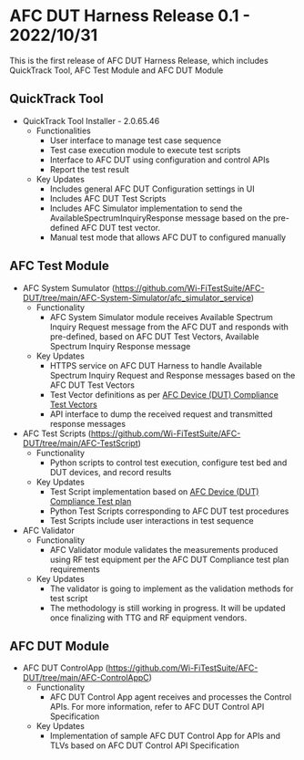 # **AFC DUT Harness Release 0.1 - 2022/10/31**

This is the first release of AFC DUT Harness Release, which includes QuickTrack Tool, AFC Test Module and AFC DUT Module

## QuickTrack Tool
* QuickTrack Tool Installer - 2.0.65.46
    * Functionalities
        * User interface to manage test case sequence
        * Test case execution module to execute test scripts
        * Interface to AFC DUT using configuration and control APIs
        * Report the test result 
    * Key Updates 
        * Includes general AFC DUT Configuration settings in UI
        * Includes AFC DUT Test Scripts
        * Includes AFC Simulator implementation to send the AvailableSpectrumInquiryResponse message based on the pre-defined AFC DUT test vector.
        * Manual test mode that allows AFC DUT to configured manually

## AFC Test Module
* AFC System Sumulator (https://github.com/Wi-FiTestSuite/AFC-DUT/tree/main/AFC-System-Simulator/afc_simulator_service)
    * Functionality  
        * AFC System Simulator module receives Available Spectrum Inquiry Request message from the AFC DUT and responds with pre-defined, based on AFC DUT Test Vectors, Available Spectrum Inquiry Response message
    * Key Updates
        * HTTPS service on AFC DUT Harness to handle Available Spectrum Inquiry Request and Response messages based on the AFC DUT Test Vectors
        * Test Vector definitions as per [AFC Device (DUT) Compliance Test Vectors](https://www.wi-fi.org/file/afc-specification-and-test-plans)
        * API interface to dump the received request and transmitted response messages
* AFC Test Scripts (https://github.com/Wi-FiTestSuite/AFC-DUT/tree/main/AFC-TestScript)
    * Functionality
        * Python scripts to control test execution, configure test bed and DUT devices, and record results
    * Key Updates
        * Test Script implementation based on [AFC Device (DUT) Compliance Test plan](https://www.wi-fi.org/file/afc-specification-and-test-plans)
        * Python Test Scripts corresponding to AFC DUT test procedures
        * Test Scripts include user interactions in test sequence
* AFC Validator
    * Functionality
        * AFC Validator module validates the measurements produced using RF test equipment per the AFC DUT Compliance test plan requirements
    * Key Updates
        * The validator is going to implement as the validation methods for test script
        * The methodology is still working in progress. It will be updated once finalizing with TTG and RF equipment vendors.

## AFC DUT Module
* AFC DUT ControlApp (https://github.com/Wi-FiTestSuite/AFC-DUT/tree/main/AFC-ControlAppC)
    * Functionality
        * AFC DUT Control App agent receives and processes the Control APIs. For more information, refer to AFC DUT Control API Specification 
    * Key Updates
        * Implementation of sample AFC DUT Control App for APIs and TLVs based on AFC DUT Control API Specification

